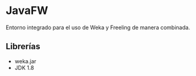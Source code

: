 # JavaFW
Entorno integrado para el uso de Weka y Freeling de manera combinada.

## Librerías
- weka.jar
- JDK 1.8
